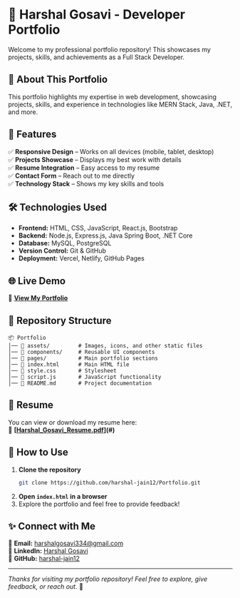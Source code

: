 # 🚀 Harshal Gosavi - Developer Portfolio

Welcome to my professional portfolio repository! This showcases my projects, skills, and achievements as a Full Stack Developer.

## 📌 About This Portfolio
This portfolio highlights my expertise in web development, showcasing projects, skills, and experience in technologies like MERN Stack, Java, .NET, and more.

## 🎯 Features
✅ **Responsive Design** – Works on all devices (mobile, tablet, desktop)  
✅ **Projects Showcase** – Displays my best work with details  
✅ **Resume Integration** – Easy access to my resume  
✅ **Contact Form** – Reach out to me directly  
✅ **Technology Stack** – Shows my key skills and tools  

## 🛠 Technologies Used
- **Frontend:** HTML, CSS, JavaScript, React.js, Bootstrap
- **Backend:** Node.js, Express.js, Java Spring Boot, .NET Core
- **Database:** MySQL, PostgreSQL
- **Version Control:** Git & GitHub
- **Deployment:** Vercel, Netlify, GitHub Pages

## 🌐 Live Demo
🔗 **[View My Portfolio](https://serene-tulumba-626942.netlify.app/)**

## 📂 Repository Structure
```
📦 Portfolio
│── 📂 assets/         # Images, icons, and other static files
│── 📂 components/     # Reusable UI components
│── 📂 pages/          # Main portfolio sections
│── 📜 index.html      # Main HTML file
│── 📜 style.css       # Stylesheet
│── 📜 script.js       # JavaScript functionality
│── 📜 README.md       # Project documentation
```

## 📜 Resume
You can view or download my resume here:  
📄 **[[Harshal_Gosavi_Resume.pdf](https://github.com/harshal-jain12/Harshal-Gosavi-Portfolio/blob/main/Harshal_Gosavi_Resume.pdf)](#)**

## 🚀 How to Use
1. **Clone the repository**
   ```sh
   git clone https://github.com/harshal-jain12/Portfolio.git
   ```
2. **Open `index.html` in a browser**
3. Explore the portfolio and feel free to provide feedback!

## ✨ Connect with Me
📧 **Email:** harshalgosavi334@gmail.com  
💼 **LinkedIn:** [Harshal Gosavi](www.linkedin.com/in/harshal-gosavi)  
🐙 **GitHub:** [harshal-jain12](https://github.com/harshal-jain12)

---
_Thanks for visiting my portfolio repository! Feel free to explore, give feedback, or reach out._ 🚀

